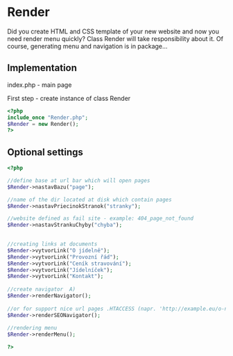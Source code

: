 # Render
Did you create HTML and CSS template of your new website and now you need render menu quickly?
Class Render will take responsibility about it. Of course, generating menu and navigation is in package...

## Implementation
index.php - main page

First step - create instance of class Render
```php
<?php
include_once "Render.php";
$Render = new Render();
?>
```

## Optional settings


```php
<?php

//define base at url bar which will open pages
$Render->nastavBazu("page"); 

//name of the dir located at disk which contain pages
$Render->nastavPriecinokStranok("stranky"); 

//website defined as fail site - example: 404_page_not_found
$Render->nastavStrankuChyby("chyba"); 
 

//creating links at documents
$Render->vytvorLink("O jídelně");
$Render->vytvorLink("Provozní řád");
$Render->vytvorLink("Ceník stravování");
$Render->vytvorLink("Jídelníček");
$Render->vytvorLink("Kontakt");
  
//create navigator  A)
$Render->renderNavigator();
  
//or for support nice url pages .HTACCESS (napr. 'http://example.eu/o-nas') B) 
$Render->renderSEONavigator();
  
//rendering menu
$Render->renderMenu();

?>
```
